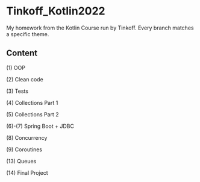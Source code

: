# Tinkoff_Kotlin2022
My homework from the Kotlin Course run by Tinkoff. 
Every branch matches a specific theme. 

## Content
(1) OOP

(2) Clean code

(3) Tests

(4) Collections Part 1

(5) Collections Part 2

(6)-(7) Spring Boot + JDBC

(8) Concurrency

(9) Coroutines

(13) Queues

(14) Final Project
